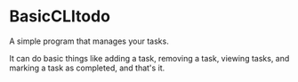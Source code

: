 # BasicCLItodo

A simple program that manages your tasks.

It can do basic things like adding a task, removing a task, viewing tasks, and marking a task as completed, and that's it.